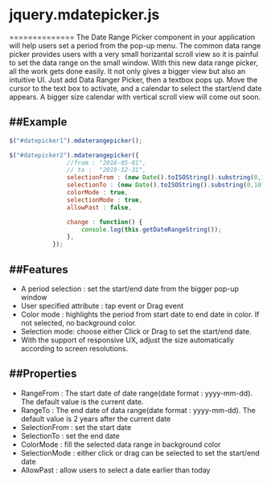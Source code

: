 # jquery.mdatepicker.js
==============
The Date Range Picker component in your application will help users set a period from the pop-up menu. The common data range picker provides users with a very small horizantal scroll view so it is painful to set the data range on the small window. With this new data range picker, all the work gets done easily. It not only gives a bigger view but also an intuitive UI. Just add Data Ranger Picker, then a textbox pops up. Move the cursor to the text box to activate, and a calendar to select the start/end date appears. A bigger size calendar with vertical scroll view will come out soon.

##Example
--------------------

```javascript
$("#datepicker1").mdaterangepicker();

$("#datepicker2").mdaterangepicker({
				//from : "2016-05-01",
				// to :  "2019-12-31",
				selectionFrom : (new Date().toISOString().substring(0,10)),
				selectionTo : (new Date().toISOString().substring(0,10)),
				colorMode : true,
				selectionMode : true,
				allowPast : false,

				change : function() {
					console.log(this.getDateRangeString());
				},
			});
```

##Features
--------------------
* A period selection : set the start/end date from the bigger pop-up window
* User specified attribute : tap event or Drag event
* Color mode : highlights the period from start date to end date in color. If not selected, no background color.
* Selection mode:  choose either Click or Drag to set the start/end date.
* With the support of responsive UX,  adjust the size automatically according to screen resolutions. 


##Properties
--------------------
* RangeFrom : The start date of date range(date format : yyyy-mm-dd). The default value is the current date.
* RangeTo : The end date of data range(date format : yyyy-mm-dd). The default value is 2 years after the current date
* SelectionFrom : set the start date
* SelectionTo : set the end date
* ColorMode : fill the selected data range in background color
* SelectionMode : either click or drag can be selected to set the start/end date
* AllowPast :  allow users to select a date earlier than today
